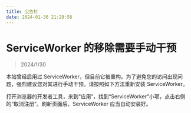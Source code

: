 ```yaml
---
title: 公告栏
date: 2024-01-30 21:29:58
---
```


# ServiceWorker 的移除需要手动干预

> 2024/1/30

本站曾经启用过 ServiceWorker，但目前它被重构。为了避免您的访问出现问题，强烈建议您对其进行手动干预。请按照如下方法重新安装 ServiceWorker。

打开浏览器的开发者工具，来到“应用”，找到“ServiceWorker”小项，点击右侧的“取消注册”。刷新页面后，ServiceWorker 应当自动安装好。
